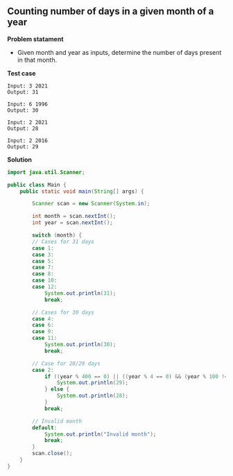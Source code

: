 ## Counting number of days in a given month of a year

**Problem statament**

- Given month and year as inputs, determine the number of days present in that month.

**Test case**

```
Input: 3 2021
Output: 31

Input: 6 1996
Output: 30

Input: 2 2021
Output: 28

Input: 2 2016
Output: 29
```

**Solution**

```java
import java.util.Scanner;

public class Main {
	public static void main(String[] args) {

		Scanner scan = new Scanner(System.in);

		int month = scan.nextInt();
		int year = scan.nextInt();

		switch (month) {
		// Cases for 31 days
		case 1:
		case 3:
		case 5:
		case 7:
		case 8:
		case 10:
		case 12:
			System.out.println(31);
			break;

		// Cases for 30 days
		case 4:
		case 6:
		case 9:
		case 11:
			System.out.println(30);
			break;

		// Case for 28/29 days
		case 2:
			if ((year % 400 == 0) || ((year % 4 == 0) && (year % 100 != 0))) {
				System.out.println(29);
			} else {
				System.out.println(28);
			}
			break;

		// Invalid month
		default:
			System.out.println("Invalid month");
			break;
		}
		scan.close();
	}
}
```
